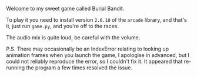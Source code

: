 Welcome to my sweet game called Burial Bandit.

To play it you need to install version `2.6.10` of the `arcade` library, and that's it, just run `game.py`, and you're off to the races.

The audio mix is quite loud, be careful with the volume.

P.S. There may occasionally be an IndexError relating to looking up animation frames when you launch the game, I apologise in advanced, but I could not reliably reproduce the error, so I couldn't fix it. It appeared that re-running the program a few times resolved the issue.